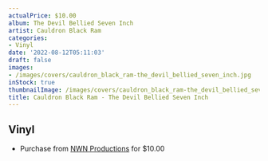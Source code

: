 ```yaml
---
actualPrice: $10.00
album: The Devil Bellied Seven Inch
artist: Cauldron Black Ram
categories:
- Vinyl
date: '2022-08-12T05:11:03'
draft: false
images:
- /images/covers/cauldron_black_ram-the_devil_bellied_seven_inch.jpg
inStock: true
thumbnailImage: /images/covers/cauldron_black_ram-the_devil_bellied_seven_inch-thumb.jpg
title: Cauldron Black Ram - The Devil Bellied Seven Inch
---
```


## Vinyl
* Purchase from [NWN Productions](http://shop.nwnprod.com/index.php?route=product/product&path=76&product_id=26434&sort=pd.name&order=ASC) for $10.00

